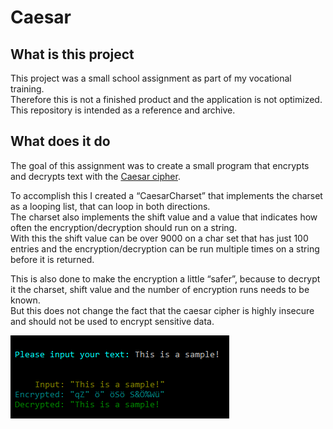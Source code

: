 # Caesar
 
## What is this project

This project was a small school assignment as part of my vocational training.  
Therefore this is not a finished product and the application is not optimized. This repository is intended as a reference and archive.

## What does it do

The goal of this assignment was to create a small program that encrypts and decrypts text with the [Caesar cipher](https://en.wikipedia.org/wiki/Caesar_cipher).

To accomplish this I created a “CaesarCharset” that implements the charset as a looping list, that can loop in both directions.  
The charset also implements the shift value and a value that indicates how often the encryption/decryption should run on a string.  
With this the shift value can be over 9000 on a char set that has just 100 entries and the encryption/decryption can be run multiple times on a string before it is returned.  

This is also done to make the encryption a little “safer”, because to decrypt it the charset, shift value and the number of encryption runs needs to be known.  
But this does not change the fact that the caesar cipher is highly insecure and should not be used to encrypt sensitive data.

![sample image](https://raw.githubusercontent.com/basicx-StrgV/Caesar/main/images/caesarSample.png)
